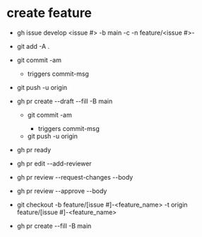 # create feature

- gh issue develop <issue #> -b main -c -n feature/<issue #>-<feature name>
- git add -A .
- git commit -am <message>
    - triggers commit-msg
- git push -u origin
- gh pr create --draft --fill -B main
    - git commit -am <message>
        - triggers commit-msg
    - git push -u origin
- gh pr ready 
- gh pr edit --add-reviewer <reviewer name>
- gh pr review --request-changes --body <message>
- gh pr review --approve --body <message>

- git checkout -b feature/[issue #]-<feature_name> -t origin feature/[issue #]-<feature_name>
- gh pr create --fill -B main

